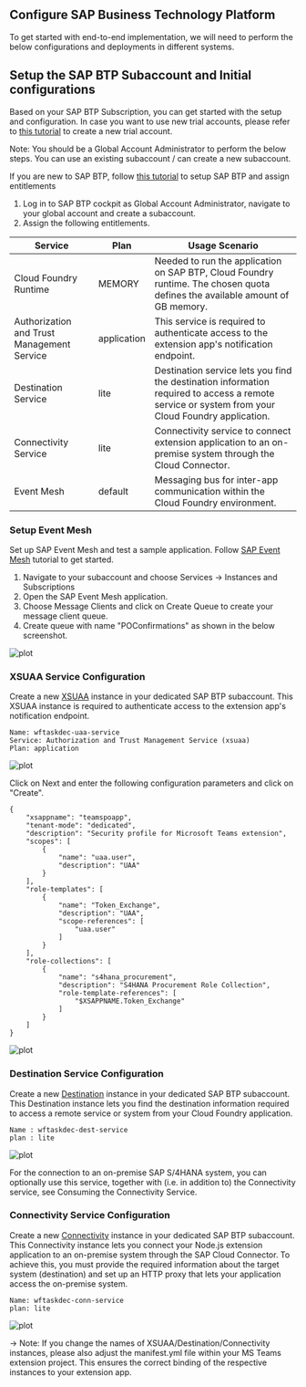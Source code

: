 ## Configure SAP Business Technology Platform
To get started with end-to-end implementation, we will need to perform the below configurations and deployments in different systems.


## Setup the SAP BTP Subaccount and Initial configurations

Based on your SAP BTP Subscription, you can get started with the setup and configuration. In case you want to use new trial accounts, please refer to [this tutorial](https://developers.sap.com/tutorials/hcp-create-trial-account.html) to create a new trial account.

Note: You should be a Global Account Administrator to perform the below steps.
You can use an existing subaccount / can create a new subaccount. 

If you are new to SAP BTP, follow [this tutorial](https://developers.sap.com/group.scp-1-get-ready.html) to setup SAP BTP and assign entitlements

1. Log in to SAP BTP cockpit as Global Account Administrator, navigate to your global account and create a subaccount.
2. Assign the following entitlements.

Service | Plan | Usage Scenario |
--- | --- | --- |
Cloud Foundry Runtime | MEMORY | Needed to run the application on SAP BTP, Cloud Foundry runtime. The chosen quota defines the available amount of GB memory.|
Authorization and Trust Management Service | application | This service is required to authenticate access to the extension app's notification endpoint.|
Destination Service | lite | Destination service lets you find the destination information required to access a remote service or system from your Cloud Foundry application.|
Connectivity Service | lite | Connectivity service to connect extension application to an on-premise system through the Cloud Connector.|
Event Mesh | default | Messaging bus for inter-app communication within the Cloud Foundry environment.|

### Setup Event Mesh
Set up SAP Event Mesh and test a sample application. Follow [SAP Event Mesh](https://developers.sap.com/group.cp-enterprisemessaging-get-started.html) tutorial to get started.
1. Navigate to your subaccount and choose Services -> Instances and Subscriptions
2. Open the SAP Event Mesh application. 
3. Choose Message Clients and click on Create Queue to create your message client queue.
4. Create queue with name "POConfirmations" as shown in the below screenshot.

![plot](./images/em-create-queue.png)


 
### XSUAA Service Configuration
Create a new [XSUAA](https://help.sap.com/docs/CP_AUTHORIZ_TRUST_MNG) instance in your dedicated SAP BTP subaccount. This XSUAA instance is required to authenticate access to the extension app's notification endpoint.

```
Name: wftaskdec-uaa-service
Service: Authorization and Trust Management Service (xsuaa)
Plan: application
```
![plot](./images/btp-uaa-service.png)

Click on Next and enter the following configuration parameters and click on "Create".

    {
        "xsappname": "teamspoapp",
        "tenant-mode": "dedicated",
        "description": "Security profile for Microsoft Teams extension",
        "scopes": [
            {
                "name": "uaa.user",
                "description": "UAA"
            }
        ],
        "role-templates": [
            {
                "name": "Token_Exchange",
                "description": "UAA",
                "scope-references": [
                    "uaa.user"
                ]
            }
        ],
        "role-collections": [
            {
                "name": "s4hana_procurement",
                "description": "S4HANA Procurement Role Collection",
                "role-template-references": [
                    "$XSAPPNAME.Token_Exchange"
                ]
            }
        ]
    }

![plot](./images/btp-uaa-config.png)

### Destination Service Configuration
Create a new [Destination](https://help.sap.com/docs/CP_CONNECTIVITY) instance in your dedicated SAP BTP subaccount. This Destination instance lets you find the destination information required to access a remote service or system from your Cloud Foundry application.

```
Name : wftaskdec-dest-service
plan : lite
```

![plot](./images/btp-dest-instance.png)

For the connection to an on-premise SAP S/4HANA system, you can optionally use this service, together with (i.e. in addition to) the Connectivity service, see Consuming the Connectivity Service.


### Connectivity Service Configuration
Create a new [Connectivity](https://help.sap.com/docs/CP_CONNECTIVITY) instance in your dedicated SAP BTP subaccount. This Connectivity instance lets you connect your Node.js extension application to an on-premise system through the SAP Cloud Connector. To achieve this, you must provide the required information about the target system (destination) and set up an HTTP proxy that lets your application access the on-premise system.

```
Name: wftaskdec-conn-service
plan: lite
```
![plot](./images/btp-conn-instance.png)

-> Note: If you change the names of XSUAA/Destination/Connectivity instances, please also adjust the manifest.yml file within your MS Teams extension project. This ensures the correct binding of the respective instances to your extension app. 
